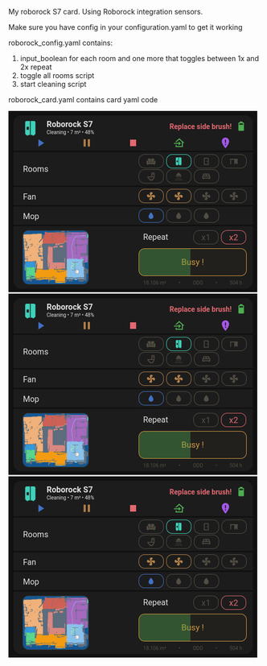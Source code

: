 My roborock S7 card. Using Roborock integration sensors.

Make sure you have config in your configuration.yaml to get it working

roborock_config.yaml contains:
1. input_boolean for each room and one more that toggles between 1x and 2x repeat
2. toggle all rooms script
3. start cleaning script

roborock_card.yaml contains card yaml code


![Cleaning](screenshots/1.png)
![Idle](screenshots/1.png)
![Idle, no error](screenshots/1.png)